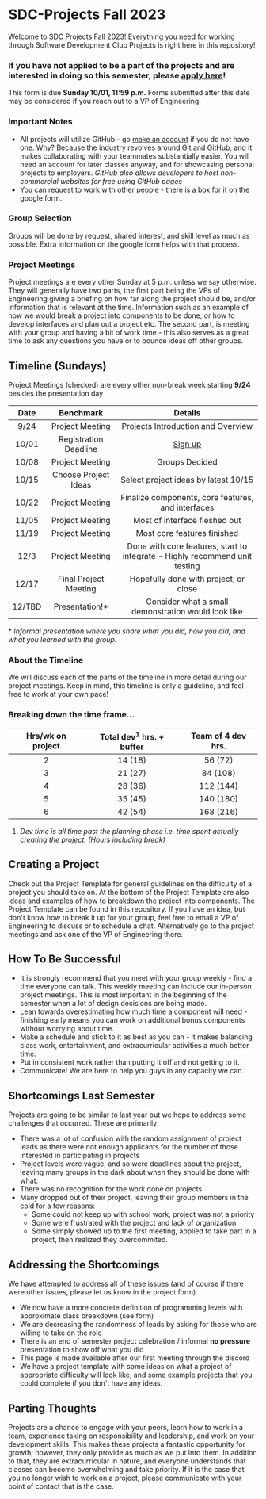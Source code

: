 # SDC-Projects Fall 2023
Welcome to SDC Projects Fall 2023! Everything you need for working through Software Development Club Projects is right here in this repository!

### If you have not applied to be a part of the projects and are interested in doing so this semester, please [apply here](https://forms.gle/SjSmhZEZ3N18EkeZ9)!
This form is due **Sunday 10/01, 11:59 p.m.** Forms submitted after this date may be considered if you reach out to a VP of Engineering.

### Important Notes
* All projects will utilize GitHub - go [make an account](https://github.com/login) if you do not have one. Why? Because the industry revolves around Git and GitHub, and it makes collaborating with your teammates substantially easier. You will need an account for later classes anyway, and for showcasing personal projects to employers. *GitHub also allows developers to host non-commercial websites for free using GitHub pages*
* You can request to work with other people - there is a box for it on the google form.

### Group Selection
Groups will be done by request, shared interest, and skill level as much as possible. Extra information on the google form helps with that process.

### Project Meetings
Project meetings are every other Sunday at 5 p.m. unless we say otherwise. They will generally have two parts, the first part being the VPs of Engineering giving a briefing on how far along the project should be, and/or information that is relevant at the time. Information such as an example of how we would break a project into components to be done, or how to develop interfaces and plan out a project etc. The second part, is meeting with your group and having a bit of work time - this also serves as a great time to ask any questions you have or to bounce ideas off other groups.

## Timeline (Sundays)
Project Meetings (checked) are every other non-break week starting **9/24** besides the presentation day

| Date | Benchmark | Details |
|:---:|:--------:|:------------:|
|9/24| Project Meeting | Projects Introduction and Overview |
|10/01| Registration Deadline | [Sign up](https://forms.gle/SjSmhZEZ3N18EkeZ9) |
|10/08| Project Meeting | Groups Decided |
|10/15| Choose Project Ideas | Select project ideas by latest 10/15 |
|10/22| Project Meeting | Finalize components, core features, and interfaces |
|11/05| Project Meeting | Most of interface fleshed out |
|11/19| Project Meeting | Most core features finished |
|12/3| Project Meeting | Done with core features, start to integrate - Highly recommend unit testing |
|12/17| Final Project Meeting | Hopefully done with project, or close |
|12/TBD| Presentation!* | Consider what a small demonstration would look like |

\* *Informal presentation where you share what you did, how you did, and what you learned with the group.*

### About the Timeline
We will discuss each of the parts of the timeline in more detail during our project meetings. Keep in mind, this timeline is only a guideline, and feel free to work at your own pace!

### Breaking down the time frame...

| Hrs/wk on project | Total dev<sup>1</sup> hrs. + buffer | Team of 4 dev hrs. |
|:--------:|:--------:|:--------:|
| 2 | 14 (18) | 56 (72) | 
| 3 | 21 (27) | 84 (108) |
| 4 | 28 (36) | 112 (144) |
| 5 | 35 (45) | 140 (180) |
| 6 | 42 (54) | 168 (216) |

1. *Dev time is all time past the planning phase i.e. time spent actually creating the project.*
*(Hours including break)*

## Creating a Project
Check out the Project Template for general guidelines on the difficulty of a project you should take on. At the bottom of the Project Template are also ideas and examples of how to breakdown the project into components. The Project Template can be found in this repository. If you have an idea, but don't know how to break it up for your group, feel free to email a VP of Engineering to discuss or to schedule a chat. Alternatively go to the project meetings and ask one of the VP of Engineering there.

## How To Be Successful
* It is strongly recommend that you meet with your group weekly - find a time everyone can talk. This weekly meeting can include our in-person project meetings. This is most important in the beginning of the semester when a lot of design decisions are being made.
* Lean towards overestimating how much time a component will need - finishing early means you can work on additional bonus components without worrying about time.
* Make a schedule and stick to it as best as you can - it makes balancing class work, entertainment, and extracurricular activities a much better time.
* Put in consistent work rather than putting it off and not getting to it.
* Communicate! We are here to help you guys in any capacity we can.

## Shortcomings Last Semester
Projects are going to be similar to last year but we hope to address some challenges that occurred. These are primarily:
* There was a lot of confusion with the random assignment of project leads as there were not enough applicants for the number of those interested in participating in projects
* Project levels were vague, and so were deadlines about the project, leaving many groups in the dark about when they should be done with what.
* There was no recognition for the work done on projects
* Many dropped out of their project, leaving their group members in the cold for a few reasons:
   * Some could not keep up with school work, project was not a priority
   * Some were frustrated with the project and lack of organization
   * Some simply showed up to the first meeting, applied to take part in a project, then realized they overcommited.

## Addressing the Shortcomings
We have attempted to address all of these issues (and of course if there were other issues, please let us know in the project form). 
* We now have a more concrete definition of programming levels with approximate class breakdown (see form)
* We are decreasing the randomness of leads by asking for those who are willing to take on the role
* There is an end of semester project celebration / informal **no pressure** presentation to show off what you did
* This page is made available after our first meeting through the discord
* We have a project template with some ideas on what a project of appropriate difficulty will look like, and some example projects that you could complete if you don't have any ideas. 

## Parting Thoughts
Projects are a chance to engage with your peers, learn how to work in a team, experience taking on responsibility and leadership, and work on your development skills. This makes these projects a fantastic opportunity for growth; however, they only provide as much as we put into them. In addition to that, they are extracurricular in nature, and everyone understands that classes can become overwhelming and take priority. If it is the case that you no longer wish to work on a project, please communicate with your point of contact that is the case.
